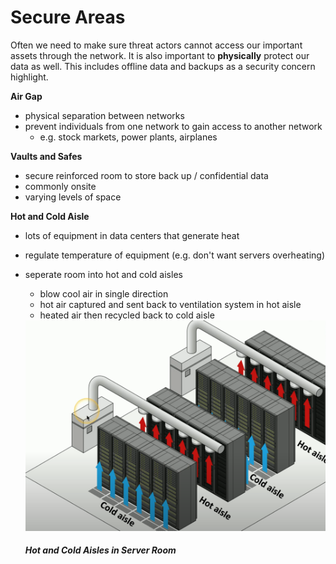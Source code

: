 # Secure Areas

Often we need to make sure threat actors cannot access our important assets through the network. It is also important to **physically** protect our data as well. This includes offline data and backups as a security concern highlight. 

**Air Gap**
- physical separation between networks
- prevent individuals from one network to gain access to another network
    - e.g. stock markets, power plants, airplanes

**Vaults and Safes**
- secure reinforced room to store back up / confidential data
- commonly onsite
- varying levels of space

**Hot and Cold Aisle**
- lots of equipment in data centers that generate heat
- regulate temperature of equipment (e.g. don't want servers overheating)
- seperate room into hot and cold aisles
    - blow cool air in single direction
    - hot air captured and sent back to ventilation system in hot aisle
    - heated air then recycled back to cold aisle

    <img src="assets/hot_cold_aisle.png" alt="hot cold" width="700"/>

    ##### *Hot and Cold Aisles in Server Room*
